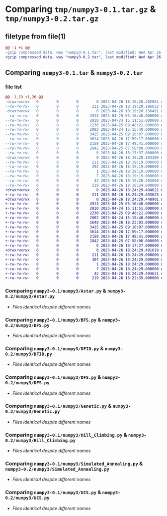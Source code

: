 # Comparing `tmp/numpy3-0.1.tar.gz` & `tmp/numpy3-0.2.tar.gz`

## filetype from file(1)

```diff
@@ -1 +1 @@
-gzip compressed data, was "numpy3-0.1.tar", last modified: Wed Apr 26 18:19:20 2023, max compression
+gzip compressed data, was "numpy3-0.2.tar", last modified: Wed Apr 26 18:24:29 2023, max compression
```

## Comparing `numpy3-0.1.tar` & `numpy3-0.2.tar`

### file list

```diff
@@ -1,19 +1,20 @@
-drwxrwxrwx   0        0        0        0 2023-04-26 18:19:20.202861 numpy3-0.1/
--rw-rw-rw-   0        0        0      211 2023-04-26 18:19:20.196832 numpy3-0.1/PKG-INFO
-drwxrwxrwx   0        0        0        0 2023-04-26 18:19:20.136491 numpy3-0.1/numpy3/
--rw-rw-rw-   0        0        0     4913 2023-04-25 05:16:48.000000 numpy3-0.1/numpy3/Astar.py
--rw-rw-rw-   0        0        0     2810 2023-04-24 15:11:51.000000 numpy3-0.1/numpy3/BFS.py
--rw-rw-rw-   0        0        0     2230 2023-04-25 09:48:21.000000 numpy3-0.1/numpy3/DFID.py
--rw-rw-rw-   0        0        0     2082 2023-04-24 15:15:40.000000 numpy3-0.1/numpy3/DFS.py
--rw-rw-rw-   0        0        0     3425 2023-04-25 09:10:07.000000 numpy3-0.1/numpy3/Genetic.py
--rw-rw-rw-   0        0        0     3614 2023-04-26 17:59:17.000000 numpy3-0.1/numpy3/Hill_Climbing.py
--rw-rw-rw-   0        0        0     2158 2023-04-26 17:48:41.000000 numpy3-0.1/numpy3/Simulated_Annealing.py
--rw-rw-rw-   0        0        0     2842 2023-04-25 07:58:00.000000 numpy3-0.1/numpy3/UCS.py
--rw-rw-rw-   0        0        0        0 2023-04-26 18:17:37.000000 numpy3-0.1/numpy3/__init__.py
-drwxrwxrwx   0        0        0        0 2023-04-26 18:19:20.193309 numpy3-0.1/numpy3.egg-info/
--rw-rw-rw-   0        0        0      211 2023-04-26 18:19:19.000000 numpy3-0.1/numpy3.egg-info/PKG-INFO
--rw-rw-rw-   0        0        0      292 2023-04-26 18:19:19.000000 numpy3-0.1/numpy3.egg-info/SOURCES.txt
--rw-rw-rw-   0        0        0        1 2023-04-26 18:19:19.000000 numpy3-0.1/numpy3.egg-info/dependency_links.txt
--rw-rw-rw-   0        0        0        7 2023-04-26 18:19:19.000000 numpy3-0.1/numpy3.egg-info/top_level.txt
--rw-rw-rw-   0        0        0       42 2023-04-26 18:19:20.203860 numpy3-0.1/setup.cfg
--rw-rw-rw-   0        0        0      219 2023-04-26 18:18:24.000000 numpy3-0.1/setup.py
+drwxrwxrwx   0        0        0        0 2023-04-26 18:24:29.494621 numpy3-0.2/
+-rw-rw-rw-   0        0        0      211 2023-04-26 18:24:29.493625 numpy3-0.2/PKG-INFO
+drwxrwxrwx   0        0        0        0 2023-04-26 18:24:29.448901 numpy3-0.2/numpy3/
+-rw-rw-rw-   0        0        0     4913 2023-04-25 05:16:48.000000 numpy3-0.2/numpy3/Astar.py
+-rw-rw-rw-   0        0        0     2810 2023-04-24 15:11:51.000000 numpy3-0.2/numpy3/BFS.py
+-rw-rw-rw-   0        0        0     2230 2023-04-25 09:48:21.000000 numpy3-0.2/numpy3/DFID.py
+-rw-rw-rw-   0        0        0     2082 2023-04-24 15:15:40.000000 numpy3-0.2/numpy3/DFS.py
+-rw-rw-rw-   0        0        0     1648 2023-04-26 18:23:03.000000 numpy3-0.2/numpy3/DFS2.py
+-rw-rw-rw-   0        0        0     3425 2023-04-25 09:10:07.000000 numpy3-0.2/numpy3/Genetic.py
+-rw-rw-rw-   0        0        0     3614 2023-04-26 17:59:17.000000 numpy3-0.2/numpy3/Hill_Climbing.py
+-rw-rw-rw-   0        0        0     2158 2023-04-26 17:48:41.000000 numpy3-0.2/numpy3/Simulated_Annealing.py
+-rw-rw-rw-   0        0        0     2842 2023-04-25 07:58:00.000000 numpy3-0.2/numpy3/UCS.py
+-rw-rw-rw-   0        0        0        0 2023-04-26 18:17:37.000000 numpy3-0.2/numpy3/__init__.py
+drwxrwxrwx   0        0        0        0 2023-04-26 18:24:29.491619 numpy3-0.2/numpy3.egg-info/
+-rw-rw-rw-   0        0        0      211 2023-04-26 18:24:29.000000 numpy3-0.2/numpy3.egg-info/PKG-INFO
+-rw-rw-rw-   0        0        0      307 2023-04-26 18:24:29.000000 numpy3-0.2/numpy3.egg-info/SOURCES.txt
+-rw-rw-rw-   0        0        0        1 2023-04-26 18:24:29.000000 numpy3-0.2/numpy3.egg-info/dependency_links.txt
+-rw-rw-rw-   0        0        0        7 2023-04-26 18:24:29.000000 numpy3-0.2/numpy3.egg-info/top_level.txt
+-rw-rw-rw-   0        0        0       42 2023-04-26 18:24:29.494621 numpy3-0.2/setup.cfg
+-rw-rw-rw-   0        0        0      219 2023-04-26 18:22:35.000000 numpy3-0.2/setup.py
```

### Comparing `numpy3-0.1/numpy3/Astar.py` & `numpy3-0.2/numpy3/Astar.py`

 * *Files identical despite different names*

### Comparing `numpy3-0.1/numpy3/BFS.py` & `numpy3-0.2/numpy3/BFS.py`

 * *Files identical despite different names*

### Comparing `numpy3-0.1/numpy3/DFID.py` & `numpy3-0.2/numpy3/DFID.py`

 * *Files identical despite different names*

### Comparing `numpy3-0.1/numpy3/DFS.py` & `numpy3-0.2/numpy3/DFS.py`

 * *Files identical despite different names*

### Comparing `numpy3-0.1/numpy3/Genetic.py` & `numpy3-0.2/numpy3/Genetic.py`

 * *Files identical despite different names*

### Comparing `numpy3-0.1/numpy3/Hill_Climbing.py` & `numpy3-0.2/numpy3/Hill_Climbing.py`

 * *Files identical despite different names*

### Comparing `numpy3-0.1/numpy3/Simulated_Annealing.py` & `numpy3-0.2/numpy3/Simulated_Annealing.py`

 * *Files identical despite different names*

### Comparing `numpy3-0.1/numpy3/UCS.py` & `numpy3-0.2/numpy3/UCS.py`

 * *Files identical despite different names*

